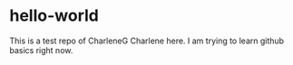 # hello-world
This is a test repo of CharleneG
Charlene here. I am trying to learn github basics right now.
